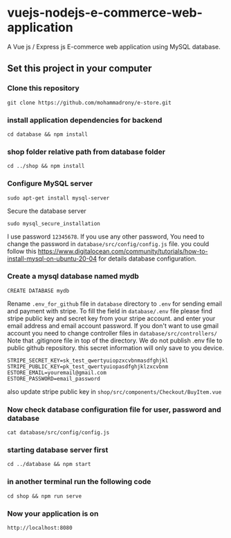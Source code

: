 # vuejs-nodejs-e-commerce-web-application
A Vue js / Express js E-commerce web application using MySQL database.
## Set this project in your computer
### Clone this repository
```
git clone https://github.com/mohammadrony/e-store.git
```
### install application dependencies for backend
```
cd database && npm install
```
### shop folder relative path from database folder
```
cd ../shop && npm install
```
### Configure MySQL server
```
sudo apt-get install mysql-server
```
Secure the database server
```
sudo mysql_secure_installation
```
I use password `12345678`. If you use any other password, You need to change the password in `database/src/config/config.js` file.
you could follow this https://www.digitalocean.com/community/tutorials/how-to-install-mysql-on-ubuntu-20-04 for details database configuration. 
### Create a mysql database named mydb
```
CREATE DATABASE mydb
``` 
Rename `.env_for_github` file in `database` directory to `.env` for sending email and payment with stripe. To fill the field in `database/.env` file please find stripe public key and secret key from your stripe account. and enter your email address and email account password. If you don't want to use gmail account you need to change controller files in `database/src/controllers/` Note that .gitignore file in top of the directory. We do not publish .env file to public github repository. this secret information will only save to you device.
```
STRIPE_SECRET_KEY=sk_test_qwertyuiopzxcvbnmasdfghjkl
STRIPE_PUBLIC_KEY=pk_test_qwertyuiopasdfghjklzxcvbnm
ESTORE_EMAIL=youremail@gmail.com
ESTORE_PASSWORD=email_password
```
also update stripe public key in `shop/src/components/Checkout/BuyItem.vue`
### Now check database configuration file for user, password and database
```
cat database/src/config/config.js
```
### starting database server first
```
cd ../database && npm start
```
### in another terminal run the following code
```
cd shop && npm run serve
```
### Now your application is on
```
http://localhost:8080
```
